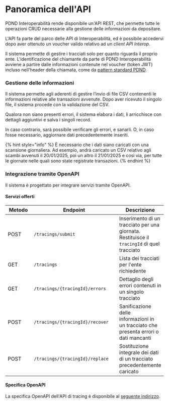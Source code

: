 # Panoramica dell'API

PDND Interoperabilità rende disponibile un'API REST, che permette tutte le operazioni CRUD necessarie alla gestione delle informazioni da depositare.

L'API fa parte del parco delle API di Interoperabilità, ed è possibile accedervi dopo aver ottenuto un voucher valido relativo ad un _client API Interop_.

Il sistema permette di gestire i tracciati solo per quanto riguarda il proprio ente. L'identificazione del chiamante da parte di PDND Interoperabilità avviene a partire dalle informazioni contenute nel voucher (token JWT) incluso nell'header della chiamata, come da [pattern standard PDND](https://app.gitbook.com/s/b8HnYwaAzhxRFAZdZBXL/manuale-operativo/utilizzare-i-voucher).

### Gestione delle informazioni

Il sistema permette agli aderenti di gestire l’invio di file CSV contenenti le informazioni relative alle transazioni avvenute. Dopo aver ricevuto il singolo file, il sistema procede con la validazione del CSV.

Qualora non siano presenti errori, il sistema elabora i dati, li arricchisce con dettagli aggiuntivi e salva i singoli record.

In caso contrario, sarà possibile verificare gli errori, e sanarli. O, in caso fosse necessario, aggiornare dati precedentemente inseriti.

{% hint style="info" %}
È necessario che i dati siano caricati con una scansione giornaliera. Ad esempio, andrà caricato un CSV relativo agli scambi avvenuti il 20/01/2025, poi un altro il 21/01/2025 e così via, per tutte le giornate nelle quali sono state registrate transazioni.
{% endhint %}

### Integrazione tramite OpenAPI

Il sistema è progettato per integrare servizi tramite OpenAPI.

#### Servizi offerti

<table data-header-hidden><thead><tr><th width="97">Metodo</th><th width="329">Endpoint</th><th>Descrizione</th></tr></thead><tbody><tr><td>POST</td><td><code>/tracings/submit</code></td><td>Inserimento di un tracciato per una giornata. Restituisce il <code>tracingId</code> di quel tracciato</td></tr><tr><td>GET</td><td><code>/tracings</code></td><td>Lista dei tracciati per l'ente richiedente</td></tr><tr><td>GET</td><td><code>/tracings/{tracingId}/errors</code></td><td>Dettaglio degli errori contenuti in un singolo tracciato</td></tr><tr><td>POST</td><td><code>/tracings/{tracingId}/recover</code></td><td>Sanificazione delle informazioni in un tracciato che presenta errori o dati mancanti</td></tr><tr><td>POST</td><td><code>/tracings/{tracingId}/replace</code></td><td>Sostituzione integrale dei dati di un tracciato precedentemente caricato</td></tr></tbody></table>

#### Specifica OpenAPI

La specifica OpenAPI dell'API di tracing è disponibile al [seguente indirizzo](https://github.com/pagopa/interop-tracing-core/blob/develop/packages/api/open-api/api-external-interop-v1.yaml).
